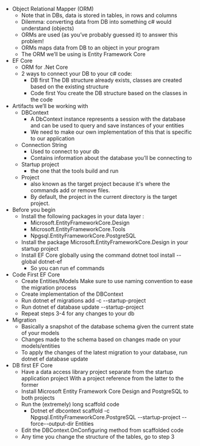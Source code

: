 * Object Relational Mapper (ORM)
    * Note that in DBs, data is stored in tables, in rows and columns
    *  Dilemma: converting data from DB into something c# would understand (objects) 
    * ORMs are used (as you’ve probably guessed it) to answer this problem!  
    * ORMs maps data from DB to an object in your program
    *  The ORM we’ll be using is Entity Framework Core
* EF Core
    * ORM for .Net Core
    * 2 ways to connect your DB to your c# code: 
        * DB first The DB structure already exists, classes are created based on the existing structure 
        * Code first You create the DB structure based on the classes in the code
* Artifacts we’ll be working with
    * DBContext
        *  A DbContext instance represents a session with the database and can be used to query and save instances of your entities 
        * We need to make our own implementation of this that is specific to our application
    *  Connection String 
        * Used to connect to your db 
        * Contains information about the database you’ll be connecting to 
    * Startup project 
        * the one that the tools build and run
    *  Project 
        * also known as the target project because it's where the commands add or remove files.  
        * By default, the project in the current directory is the target project.
* Before you begin
    * Install the following packages in your data layer : 
        * Microsoft.EntityFrameworkCore.Design
        *  Microsoft.EntityFrameworkCore.Tools 
        * Npgsql.EntityFrameworkCore.PostgreSQL 
    * Install the package Microsoft.EntityFrameworkCore.Design in your startup project 
    * Install EF Core globally using the command dotnet tool install --global dotnet-ef 
        * So you can run ef commands
* Code First EF Core
    * Create Entities/Models Make sure to use naming convention  to ease the migration process 
    * Create implementation of the DBContext 
    * Run dotnet ef migrations add <name of migration> -c <implemented db-context>  --startup-project <location of startup project> 
    * Run dotnet ef database update --startup-project <location of startup project> 
    * Repeat steps 3-4 for any changes to your db
* Migration
    * Basically a snapshot of the database schema given the current state of your models 
    * Changes made to the schema based on changes made on your models/entities
    *  To apply the changes of the latest migration to your database, run dotnet ef database update
* DB first EF Core
    * Have a data access library project separate from the startup application project With a project reference from the latter to the former 
    * Install Microsoft Entity Framework Core Design and PostgreSQL to both projects 
    * Run the (extremely) long scaffold code 
        *  Dotnet ef dbcontext scaffold -c <connection-string-in-quotes> Npgsql.EntityFrameworkCore.PostgreSQL --startup-project <path to project folder>--force--output-dir Entities
    *  Edit the DBContext.OnConfiguring method from scaffolded code
    *  Any time you change the structure of the tables, go to step 3